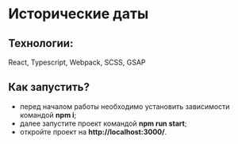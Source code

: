 # Исторические даты
## Технологии: 
React, Typescript, Webpack, SCSS, GSAP
## Как запустить?
 - перед началом работы необходимо установить зависимости командой **npm i**;
 - далее запустите проект командой **npm run start**;
 - откройте проект на **http://localhost:3000/**.
